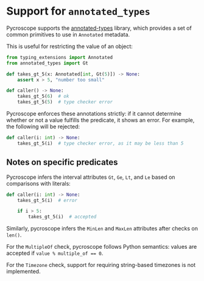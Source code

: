 # Support for `annotated_types`

Pycroscope supports the [annotated-types](https://pypi.org/project/annotated-types/) library, which provides a set of common primitives to use in `Annotated` metadata.

This is useful for restricting the value of an object:

```python
from typing_extensions import Annotated
from annotated_types import Gt

def takes_gt_5(x: Annotated[int, Gt(5)]) -> None:
    assert x > 5, "number too small"

def caller() -> None:
    takes_gt_5(6)  # ok
    takes_gt_5(5)  # type checker error
```

Pycroscope enforces these annotations strictly: if it cannot determine whether or
not a value fulfills the predicate, it shows an error. For example, the following
will be rejected:

```python
def caller(i: int) -> None:
    takes_gt_5(i)  # type checker error, as it may be less than 5
```

## Notes on specific predicates

Pycroscope infers the interval attributes `Gt`, `Ge`, `Lt`, and `Le` based
on comparisons with literals:

```python
def caller(i: int) -> None:
    takes_gt_5(i)  # error

    if i > 5:
        takes_gt_5(i)  # accepted
```

Similarly, pycroscope infers the `MinLen` and `MaxLen` attributes after checks
on `len()`.

For the `MultipleOf` check, pycroscope follows Python semantics: values
are accepted if `value % multiple_of == 0`.

For the `Timezone` check, support for requiring string-based timezones is not implemented.
